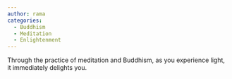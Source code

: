 ```yaml
---
author: rama
categories:
  - Buddhism
  - Meditation
  - Enlightenment
---
```


Through the practice of meditation and Buddhism, as you experience light, it immediately delights you.
